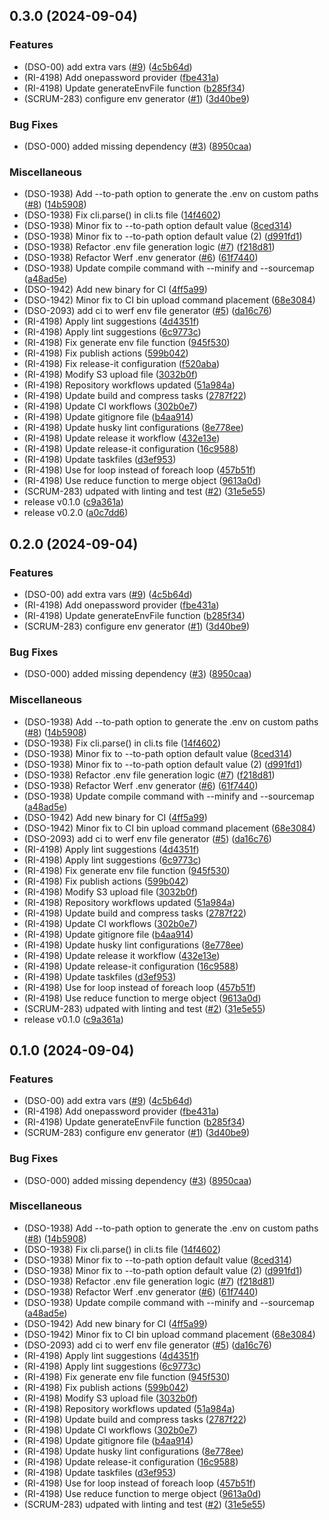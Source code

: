 

## 0.3.0 (2024-09-04)


### Features

* (DSO-00) add extra vars ([#9](https://github.com/gbh-tech/dot-env-generator/issues/9)) ([4c5b64d](https://github.com/gbh-tech/dot-env-generator/commit/4c5b64ded101de870d75bda8f97fb28ed6bb27ef))
* (RI-4198) Add onepassword provider ([fbe431a](https://github.com/gbh-tech/dot-env-generator/commit/fbe431afbbbed3a6641a3033b3fca900de1e698b))
* (RI-4198) Update generateEnvFile function ([b285f34](https://github.com/gbh-tech/dot-env-generator/commit/b285f34ddcc66e27da537eedb5e439796d882905))
* (SCRUM-283) configure env generator ([#1](https://github.com/gbh-tech/dot-env-generator/issues/1)) ([3d40be9](https://github.com/gbh-tech/dot-env-generator/commit/3d40be9775c5a53847f73f3710c8c513d8eca772))


### Bug Fixes

* (DSO-000) added missing dependency ([#3](https://github.com/gbh-tech/dot-env-generator/issues/3)) ([8950caa](https://github.com/gbh-tech/dot-env-generator/commit/8950caa73c7a76df5149a72dcf61b1eaf8c944ff))


### Miscellaneous

* (DSO-1938) Add --to-path option to generate the .env on custom paths ([#8](https://github.com/gbh-tech/dot-env-generator/issues/8)) ([14b5908](https://github.com/gbh-tech/dot-env-generator/commit/14b590801122cf3d197d516e67409a08a40ebc2b))
* (DSO-1938) Fix cli.parse() in cli.ts file ([14f4602](https://github.com/gbh-tech/dot-env-generator/commit/14f460229e996e75d836bede69beb0dafab07630))
* (DSO-1938) Minor fix to --to-path option default value ([8ced314](https://github.com/gbh-tech/dot-env-generator/commit/8ced314963938c4b85ff652f6c13c02463970aed))
* (DSO-1938) Minor fix to --to-path option default value (2) ([d991fd1](https://github.com/gbh-tech/dot-env-generator/commit/d991fd1c6d014a759c997fcb3f17c9a1fc9ef3be))
* (DSO-1938) Refactor .env file generation logic ([#7](https://github.com/gbh-tech/dot-env-generator/issues/7)) ([f218d81](https://github.com/gbh-tech/dot-env-generator/commit/f218d819e74bd8f252fdfb3090b53b4467e6517d))
* (DSO-1938) Refactor Werf .env generator ([#6](https://github.com/gbh-tech/dot-env-generator/issues/6)) ([61f7440](https://github.com/gbh-tech/dot-env-generator/commit/61f74406e8723cf22eadada87fc72cbde53c84ed))
* (DSO-1938) Update compile command with --minify and --sourcemap ([a48ad5e](https://github.com/gbh-tech/dot-env-generator/commit/a48ad5e074ea3d82c5d97b1fa80f37035ee98bad))
* (DSO-1942) Add new binary for CI ([4ff5a99](https://github.com/gbh-tech/dot-env-generator/commit/4ff5a99a3bc7404985463ea5e481ac0e8d538a4b))
* (DSO-1942) Minor fix to CI bin upload command placement ([68e3084](https://github.com/gbh-tech/dot-env-generator/commit/68e308452d675c81735cd426d6dfbfda2cd6c3d0))
* (DSO-2093) add ci to werf env file generator ([#5](https://github.com/gbh-tech/dot-env-generator/issues/5)) ([da16c76](https://github.com/gbh-tech/dot-env-generator/commit/da16c76f99be46743e3eb9b96096d387bc18c1d9))
* (RI-4198) Apply lint suggestions ([4d4351f](https://github.com/gbh-tech/dot-env-generator/commit/4d4351fbaec5389f9d39736b8ec93279c2493100))
* (RI-4198) Apply lint suggestions ([6c9773c](https://github.com/gbh-tech/dot-env-generator/commit/6c9773c140175f8dae4ad00ff11fe046f73a89cd))
* (RI-4198) Fix generate env file function ([945f530](https://github.com/gbh-tech/dot-env-generator/commit/945f530f9c8684a73ef143b71dd6bd1b51a44717))
* (RI-4198) Fix publish actions ([599b042](https://github.com/gbh-tech/dot-env-generator/commit/599b0423eb3c5f3eb63c2e2543c39fc5ca8fc9d7))
* (RI-4198) Fix release-it configuration ([f520aba](https://github.com/gbh-tech/dot-env-generator/commit/f520aba3c5454fd2a777eb67ecb8ffac2ba9b543))
* (RI-4198) Modify S3 upload file ([3032b0f](https://github.com/gbh-tech/dot-env-generator/commit/3032b0fdf1cdaae3492549b65a1ad972c91e7bd7))
* (RI-4198) Repository workflows updated ([51a984a](https://github.com/gbh-tech/dot-env-generator/commit/51a984a3abbc727104eabda14fd14b0804b92dc8))
* (RI-4198) Update build and compress tasks ([2787f22](https://github.com/gbh-tech/dot-env-generator/commit/2787f22713677fb9330566006f836daf74b3d4eb))
* (RI-4198) Update CI workflows ([302b0e7](https://github.com/gbh-tech/dot-env-generator/commit/302b0e7d6a11942ce34e9cb01d296781a09f7d89))
* (RI-4198) Update gitignore file ([b4aa914](https://github.com/gbh-tech/dot-env-generator/commit/b4aa914ea53433b463874a5753a8cb63c3407e7d))
* (RI-4198) Update husky lint configurations ([8e778ee](https://github.com/gbh-tech/dot-env-generator/commit/8e778ee2fc8ee21e2e9fb7d5692c8c39be84d641))
* (RI-4198) Update release it workflow ([432e13e](https://github.com/gbh-tech/dot-env-generator/commit/432e13e75890b7a95a0e7487366439b9ea12cf08))
* (RI-4198) Update release-it configuration ([16c9588](https://github.com/gbh-tech/dot-env-generator/commit/16c9588850bf6424ce1c4306ef92e44ea6810778))
* (RI-4198) Update taskfiles ([d3ef953](https://github.com/gbh-tech/dot-env-generator/commit/d3ef953b9c13c0aaa6fbce3b10553f44c53da98b))
* (RI-4198) Use for loop instead of foreach loop ([457b51f](https://github.com/gbh-tech/dot-env-generator/commit/457b51f37d230b0f6b9690f7582c6183539db381))
* (RI-4198) Use reduce function to merge object ([9613a0d](https://github.com/gbh-tech/dot-env-generator/commit/9613a0d139f8f0db6c083d67fad166f2084d870c))
* (SCRUM-283) udpated with linting and test ([#2](https://github.com/gbh-tech/dot-env-generator/issues/2)) ([31e5e55](https://github.com/gbh-tech/dot-env-generator/commit/31e5e55ac9e68a9df1bceb47bc1213d4ff1c9625))
* release v0.1.0 ([c9a361a](https://github.com/gbh-tech/dot-env-generator/commit/c9a361a9dafc232f9fd4e20b51094991c5a11023))
* release v0.2.0 ([a0c7dd6](https://github.com/gbh-tech/dot-env-generator/commit/a0c7dd68e1937849d2926d16bf43b1f5bf35a225))

## 0.2.0 (2024-09-04)


### Features

* (DSO-00) add extra vars ([#9](https://github.com/gbh-tech/dot-env-generator/issues/9)) ([4c5b64d](https://github.com/gbh-tech/dot-env-generator/commit/4c5b64ded101de870d75bda8f97fb28ed6bb27ef))
* (RI-4198) Add onepassword provider ([fbe431a](https://github.com/gbh-tech/dot-env-generator/commit/fbe431afbbbed3a6641a3033b3fca900de1e698b))
* (RI-4198) Update generateEnvFile function ([b285f34](https://github.com/gbh-tech/dot-env-generator/commit/b285f34ddcc66e27da537eedb5e439796d882905))
* (SCRUM-283) configure env generator ([#1](https://github.com/gbh-tech/dot-env-generator/issues/1)) ([3d40be9](https://github.com/gbh-tech/dot-env-generator/commit/3d40be9775c5a53847f73f3710c8c513d8eca772))


### Bug Fixes

* (DSO-000) added missing dependency ([#3](https://github.com/gbh-tech/dot-env-generator/issues/3)) ([8950caa](https://github.com/gbh-tech/dot-env-generator/commit/8950caa73c7a76df5149a72dcf61b1eaf8c944ff))


### Miscellaneous

* (DSO-1938) Add --to-path option to generate the .env on custom paths ([#8](https://github.com/gbh-tech/dot-env-generator/issues/8)) ([14b5908](https://github.com/gbh-tech/dot-env-generator/commit/14b590801122cf3d197d516e67409a08a40ebc2b))
* (DSO-1938) Fix cli.parse() in cli.ts file ([14f4602](https://github.com/gbh-tech/dot-env-generator/commit/14f460229e996e75d836bede69beb0dafab07630))
* (DSO-1938) Minor fix to --to-path option default value ([8ced314](https://github.com/gbh-tech/dot-env-generator/commit/8ced314963938c4b85ff652f6c13c02463970aed))
* (DSO-1938) Minor fix to --to-path option default value (2) ([d991fd1](https://github.com/gbh-tech/dot-env-generator/commit/d991fd1c6d014a759c997fcb3f17c9a1fc9ef3be))
* (DSO-1938) Refactor .env file generation logic ([#7](https://github.com/gbh-tech/dot-env-generator/issues/7)) ([f218d81](https://github.com/gbh-tech/dot-env-generator/commit/f218d819e74bd8f252fdfb3090b53b4467e6517d))
* (DSO-1938) Refactor Werf .env generator ([#6](https://github.com/gbh-tech/dot-env-generator/issues/6)) ([61f7440](https://github.com/gbh-tech/dot-env-generator/commit/61f74406e8723cf22eadada87fc72cbde53c84ed))
* (DSO-1938) Update compile command with --minify and --sourcemap ([a48ad5e](https://github.com/gbh-tech/dot-env-generator/commit/a48ad5e074ea3d82c5d97b1fa80f37035ee98bad))
* (DSO-1942) Add new binary for CI ([4ff5a99](https://github.com/gbh-tech/dot-env-generator/commit/4ff5a99a3bc7404985463ea5e481ac0e8d538a4b))
* (DSO-1942) Minor fix to CI bin upload command placement ([68e3084](https://github.com/gbh-tech/dot-env-generator/commit/68e308452d675c81735cd426d6dfbfda2cd6c3d0))
* (DSO-2093) add ci to werf env file generator ([#5](https://github.com/gbh-tech/dot-env-generator/issues/5)) ([da16c76](https://github.com/gbh-tech/dot-env-generator/commit/da16c76f99be46743e3eb9b96096d387bc18c1d9))
* (RI-4198) Apply lint suggestions ([4d4351f](https://github.com/gbh-tech/dot-env-generator/commit/4d4351fbaec5389f9d39736b8ec93279c2493100))
* (RI-4198) Apply lint suggestions ([6c9773c](https://github.com/gbh-tech/dot-env-generator/commit/6c9773c140175f8dae4ad00ff11fe046f73a89cd))
* (RI-4198) Fix generate env file function ([945f530](https://github.com/gbh-tech/dot-env-generator/commit/945f530f9c8684a73ef143b71dd6bd1b51a44717))
* (RI-4198) Fix publish actions ([599b042](https://github.com/gbh-tech/dot-env-generator/commit/599b0423eb3c5f3eb63c2e2543c39fc5ca8fc9d7))
* (RI-4198) Modify S3 upload file ([3032b0f](https://github.com/gbh-tech/dot-env-generator/commit/3032b0fdf1cdaae3492549b65a1ad972c91e7bd7))
* (RI-4198) Repository workflows updated ([51a984a](https://github.com/gbh-tech/dot-env-generator/commit/51a984a3abbc727104eabda14fd14b0804b92dc8))
* (RI-4198) Update build and compress tasks ([2787f22](https://github.com/gbh-tech/dot-env-generator/commit/2787f22713677fb9330566006f836daf74b3d4eb))
* (RI-4198) Update CI workflows ([302b0e7](https://github.com/gbh-tech/dot-env-generator/commit/302b0e7d6a11942ce34e9cb01d296781a09f7d89))
* (RI-4198) Update gitignore file ([b4aa914](https://github.com/gbh-tech/dot-env-generator/commit/b4aa914ea53433b463874a5753a8cb63c3407e7d))
* (RI-4198) Update husky lint configurations ([8e778ee](https://github.com/gbh-tech/dot-env-generator/commit/8e778ee2fc8ee21e2e9fb7d5692c8c39be84d641))
* (RI-4198) Update release it workflow ([432e13e](https://github.com/gbh-tech/dot-env-generator/commit/432e13e75890b7a95a0e7487366439b9ea12cf08))
* (RI-4198) Update release-it configuration ([16c9588](https://github.com/gbh-tech/dot-env-generator/commit/16c9588850bf6424ce1c4306ef92e44ea6810778))
* (RI-4198) Update taskfiles ([d3ef953](https://github.com/gbh-tech/dot-env-generator/commit/d3ef953b9c13c0aaa6fbce3b10553f44c53da98b))
* (RI-4198) Use for loop instead of foreach loop ([457b51f](https://github.com/gbh-tech/dot-env-generator/commit/457b51f37d230b0f6b9690f7582c6183539db381))
* (RI-4198) Use reduce function to merge object ([9613a0d](https://github.com/gbh-tech/dot-env-generator/commit/9613a0d139f8f0db6c083d67fad166f2084d870c))
* (SCRUM-283) udpated with linting and test ([#2](https://github.com/gbh-tech/dot-env-generator/issues/2)) ([31e5e55](https://github.com/gbh-tech/dot-env-generator/commit/31e5e55ac9e68a9df1bceb47bc1213d4ff1c9625))
* release v0.1.0 ([c9a361a](https://github.com/gbh-tech/dot-env-generator/commit/c9a361a9dafc232f9fd4e20b51094991c5a11023))

## 0.1.0 (2024-09-04)


### Features

* (DSO-00) add extra vars ([#9](https://github.com/gbh-tech/dot-env-generator/issues/9)) ([4c5b64d](https://github.com/gbh-tech/dot-env-generator/commit/4c5b64ded101de870d75bda8f97fb28ed6bb27ef))
* (RI-4198) Add onepassword provider ([fbe431a](https://github.com/gbh-tech/dot-env-generator/commit/fbe431afbbbed3a6641a3033b3fca900de1e698b))
* (RI-4198) Update generateEnvFile function ([b285f34](https://github.com/gbh-tech/dot-env-generator/commit/b285f34ddcc66e27da537eedb5e439796d882905))
* (SCRUM-283) configure env generator ([#1](https://github.com/gbh-tech/dot-env-generator/issues/1)) ([3d40be9](https://github.com/gbh-tech/dot-env-generator/commit/3d40be9775c5a53847f73f3710c8c513d8eca772))


### Bug Fixes

* (DSO-000) added missing dependency ([#3](https://github.com/gbh-tech/dot-env-generator/issues/3)) ([8950caa](https://github.com/gbh-tech/dot-env-generator/commit/8950caa73c7a76df5149a72dcf61b1eaf8c944ff))


### Miscellaneous

* (DSO-1938) Add --to-path option to generate the .env on custom paths ([#8](https://github.com/gbh-tech/dot-env-generator/issues/8)) ([14b5908](https://github.com/gbh-tech/dot-env-generator/commit/14b590801122cf3d197d516e67409a08a40ebc2b))
* (DSO-1938) Fix cli.parse() in cli.ts file ([14f4602](https://github.com/gbh-tech/dot-env-generator/commit/14f460229e996e75d836bede69beb0dafab07630))
* (DSO-1938) Minor fix to --to-path option default value ([8ced314](https://github.com/gbh-tech/dot-env-generator/commit/8ced314963938c4b85ff652f6c13c02463970aed))
* (DSO-1938) Minor fix to --to-path option default value (2) ([d991fd1](https://github.com/gbh-tech/dot-env-generator/commit/d991fd1c6d014a759c997fcb3f17c9a1fc9ef3be))
* (DSO-1938) Refactor .env file generation logic ([#7](https://github.com/gbh-tech/dot-env-generator/issues/7)) ([f218d81](https://github.com/gbh-tech/dot-env-generator/commit/f218d819e74bd8f252fdfb3090b53b4467e6517d))
* (DSO-1938) Refactor Werf .env generator ([#6](https://github.com/gbh-tech/dot-env-generator/issues/6)) ([61f7440](https://github.com/gbh-tech/dot-env-generator/commit/61f74406e8723cf22eadada87fc72cbde53c84ed))
* (DSO-1938) Update compile command with --minify and --sourcemap ([a48ad5e](https://github.com/gbh-tech/dot-env-generator/commit/a48ad5e074ea3d82c5d97b1fa80f37035ee98bad))
* (DSO-1942) Add new binary for CI ([4ff5a99](https://github.com/gbh-tech/dot-env-generator/commit/4ff5a99a3bc7404985463ea5e481ac0e8d538a4b))
* (DSO-1942) Minor fix to CI bin upload command placement ([68e3084](https://github.com/gbh-tech/dot-env-generator/commit/68e308452d675c81735cd426d6dfbfda2cd6c3d0))
* (DSO-2093) add ci to werf env file generator ([#5](https://github.com/gbh-tech/dot-env-generator/issues/5)) ([da16c76](https://github.com/gbh-tech/dot-env-generator/commit/da16c76f99be46743e3eb9b96096d387bc18c1d9))
* (RI-4198) Apply lint suggestions ([4d4351f](https://github.com/gbh-tech/dot-env-generator/commit/4d4351fbaec5389f9d39736b8ec93279c2493100))
* (RI-4198) Apply lint suggestions ([6c9773c](https://github.com/gbh-tech/dot-env-generator/commit/6c9773c140175f8dae4ad00ff11fe046f73a89cd))
* (RI-4198) Fix generate env file function ([945f530](https://github.com/gbh-tech/dot-env-generator/commit/945f530f9c8684a73ef143b71dd6bd1b51a44717))
* (RI-4198) Fix publish actions ([599b042](https://github.com/gbh-tech/dot-env-generator/commit/599b0423eb3c5f3eb63c2e2543c39fc5ca8fc9d7))
* (RI-4198) Modify S3 upload file ([3032b0f](https://github.com/gbh-tech/dot-env-generator/commit/3032b0fdf1cdaae3492549b65a1ad972c91e7bd7))
* (RI-4198) Repository workflows updated ([51a984a](https://github.com/gbh-tech/dot-env-generator/commit/51a984a3abbc727104eabda14fd14b0804b92dc8))
* (RI-4198) Update build and compress tasks ([2787f22](https://github.com/gbh-tech/dot-env-generator/commit/2787f22713677fb9330566006f836daf74b3d4eb))
* (RI-4198) Update CI workflows ([302b0e7](https://github.com/gbh-tech/dot-env-generator/commit/302b0e7d6a11942ce34e9cb01d296781a09f7d89))
* (RI-4198) Update gitignore file ([b4aa914](https://github.com/gbh-tech/dot-env-generator/commit/b4aa914ea53433b463874a5753a8cb63c3407e7d))
* (RI-4198) Update husky lint configurations ([8e778ee](https://github.com/gbh-tech/dot-env-generator/commit/8e778ee2fc8ee21e2e9fb7d5692c8c39be84d641))
* (RI-4198) Update release-it configuration ([16c9588](https://github.com/gbh-tech/dot-env-generator/commit/16c9588850bf6424ce1c4306ef92e44ea6810778))
* (RI-4198) Update taskfiles ([d3ef953](https://github.com/gbh-tech/dot-env-generator/commit/d3ef953b9c13c0aaa6fbce3b10553f44c53da98b))
* (RI-4198) Use for loop instead of foreach loop ([457b51f](https://github.com/gbh-tech/dot-env-generator/commit/457b51f37d230b0f6b9690f7582c6183539db381))
* (RI-4198) Use reduce function to merge object ([9613a0d](https://github.com/gbh-tech/dot-env-generator/commit/9613a0d139f8f0db6c083d67fad166f2084d870c))
* (SCRUM-283) udpated with linting and test ([#2](https://github.com/gbh-tech/dot-env-generator/issues/2)) ([31e5e55](https://github.com/gbh-tech/dot-env-generator/commit/31e5e55ac9e68a9df1bceb47bc1213d4ff1c9625))
